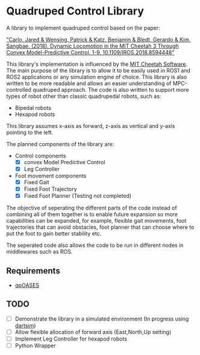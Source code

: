 # Quadruped Control Library

A library to implement quadruped control based on the paper:

["Carlo, Jared &amp; Wensing, Patrick &amp; Katz, Benjamin &amp; Bledt, Gerardo &amp; Kim, Sangbae. (2018). Dynamic Locomotion in the MIT Cheetah 3 Through Convex Model-Predictive Control. 1-9. 10.1109/IROS.2018.8594448"](https://www.researchgate.net/publication/330591547_Dynamic_Locomotion_in_the_MIT_Cheetah_3_Through_Convex_Model-Predictive_Control)

This library's implementation is influenced by the [MIT Cheetah Software](https://github.com/mit-biomimetics/Cheetah-Software). The main purpose of the library is to allow it to be easily used in ROS1 and ROS2 applications or any simulation engine of choice. This library is also written to be more readable and allows an easier understanding of MPC-controlled quadruped approach. The code is also written to support more types of robot other than classic quadrupedal robots, such as:

- Bipedal robots
- Hexapod robots

This library assumes x-axis as forward, z-axis as vertical and y-axis pointing to the left.

The planned components of the library are:

- Control components
    - [x] convex Model Predictive Control
    - [x] Leg Controller 
- Foot movement components
    - [x] Fixed Gait
    - [x] Fixed Foot Trajectory 
    - [x] Fixed Foot Planner (Testing not completed)

The objective of seperating the different parts of the code instead of combining all of them together is to enable future expansion so more capabilities can be expanded, for example, flexible gait movements, foot trajectories that can avoid obstacles, foot planner that can choose where to put the foot to gain better stability etc.

The seperated code also allows the code to be run in different nodes in middlewares such as ROS.

## Requirements
- [qpOASES](https://github.com/coin-or/qpOASES)

## TODO
- [ ] Demonstrate the library in a simulated environment (In progress using [dartsim](https://github.com/gabrielliew/simulation_quadruped))
- [ ] Allow flexible allocation of forward axis (East,North,Up setting)
- [ ] Implement Leg Controller for hexapod robots
- [ ] Python Wrapper